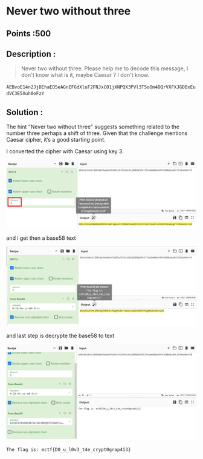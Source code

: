 # Never two without three

## Points :500 <br />
## Description : <br />
> Never two without three. 
Please help me to decode this message, I don't know what is it, maybe Caesar ? I don't know.

`AEBvoE14n2JjDEhaEO5eAGnEFGdXluF2FNJxC01jXNPQX3PVl3T5oOm4DQrVXFXJGDBxEudVC3E5Xuh0oFzY`




## Solution : 	<br />
The hint "Never two without three" suggests something related to the number three perhaps a shift of three. Given that the challenge mentions Caesar cipher, it’s a good starting point.

I converted the cipher with Caesar using key 3.

![alt text](image-1.png)

and i get then a base58 text 

![alt text](image.png)

and last step is decrypte the base58 to text 

![alt text](image-2.png)

`The flag is: ectf{D0_u_l0v3_t4e_crypt0grap413}`